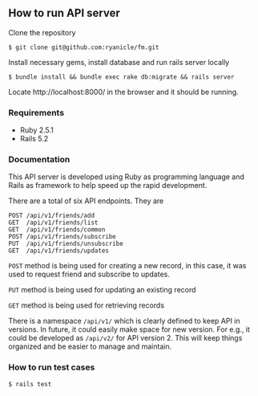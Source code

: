 ## How to run API server
Clone the repository
```
$ git clone git@github.com:ryanicle/fm.git
```

Install necessary gems, install database and run rails server locally
```
$ bundle install && bundle exec rake db:migrate && rails server
```

Locate http://localhost:8000/ in the browser and it should be running.


### Requirements
- Ruby 2.5.1
- Rails 5.2

### Documentation
This API server is developed using Ruby as programming language and Rails as framework to help speed up the rapid development.

There are a total of six API endpoints. They are
```
POST /api/v1/friends/add
GET  /api/v1/friends/list
GET  /api/v1/friends/common
POST /api/v1/friends/subscribe
PUT  /api/v1/friends/unsubscribe
GET  /api/v1/friends/updates
```
```POST``` method is being used for creating a new record, in this case, it was used to request friend and subscribe to updates.

```PUT``` method is being used for updating an existing record

```GET``` method is being used for retrieving records

There is a namespace ```/api/v1/``` which is clearly defined to keep API in versions. In future, it could easily make space for new version. For e.g., it could be developed as ```/api/v2/``` for API version 2. This will keep things organized and be easier to manage and maintain.


### How to run test cases

```
$ rails test
```

